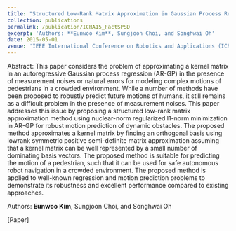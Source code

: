 ```yaml
---
title: "Structured Low-Rank Matrix Approximation in Gaussian Process Regression for Autonomous Robot Navigation"
collection: publications
permalink: /publication/ICRA15_FactSPSD
excerpt: 'Authors: **Eunwoo Kim**, Sungjoon Choi, and Songhwai Oh'
date: 2015-05-01
venue: 'IEEE International Conference on Robotics and Applications (ICRA)'
---
```

Abstract: This paper considers the problem of approximating a kernel matrix in an autoregressive Gaussian process regression (AR-GP) in the presence of measurement noises or natural errors for modeling complex motions of pedestrians in a crowded environment. While a number of methods have been proposed to robustly predict future motions of humans, it still remains as a difficult problem in the presence of measurement noises. This paper addresses this issue by proposing a structured low-rank matrix approximation method using nuclear-norm regularized l1-norm minimization in AR-GP for robust motion prediction of dynamic obstacles. The proposed method approximates a kernel matrix by finding an orthogonal basis using lowrank symmetric positive semi-definite matrix approximation assuming that a kernel matrix can be well represented by a small number of dominating basis vectors. The proposed method is suitable for predicting the motion of a pedestrian, such that it can be used for safe autonomous robot navigation in a crowded environment. The proposed method is applied to well-known regression and motion prediction problems to demonstrate its robustness and excellent performance compared to existing approaches.

Authors: **Eunwoo Kim**, Sungjoon Choi, and Songhwai Oh

[Paper] 
